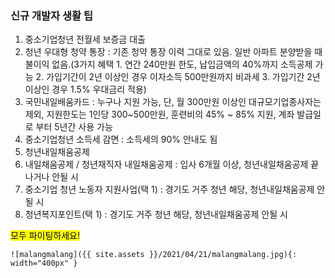 ### **신규 개발자 생활 팁**

1. 중소기업청년 전월세 보증금 대출
2. 청년 우대형 청약 통장 : 기존 청약 통장 이력 그대로 있음. 일반 아파트 분양받을 때 불이익 없음.(3가지 혜택 1. 연간 240만원 한도, 납입금액의 40%까지 소득공제 가능 2. 가입기간이 2년 이상인 경우 이자소득 500만원까지 비과세 3. 가입기간 2년 이상인 경우 1.5% 우대금리 적용)
3. 국민내일배움카드 : 누구나 지원 가능, 단, 월 300만원 이상인 대규모기업종사자는 제외, 지원한도는 1인당 300~500만원, 훈련비의 45% ~ 85% 지원, 계좌 발급일로 부터 5년간 사용 가능
4. 중소기업청년 소득세 감면 : 소득세의 90% 안내도 됨
5. 청년내일채움공제
6. 내일채움공제 / 청년재직자 내일채움공제 : 입사 6개월 이상, 청년내일채움공제 끝나거나 안될 시
7. 중소기업 청년 노동자 지원사업(택 1) : 경기도 거주 청년 해당, 청년내일채움공제 안될 시
8. 청년복지포인트(택 1) : 경기도 거주 청년 해당, 청년내일채움공제 안될 시



<mark>모두 파이팅하세요!</mark>

```
![malangmalang]({{ site.assets }}/2021/04/21/malangmalang.jpg){: width="400px" }
```

